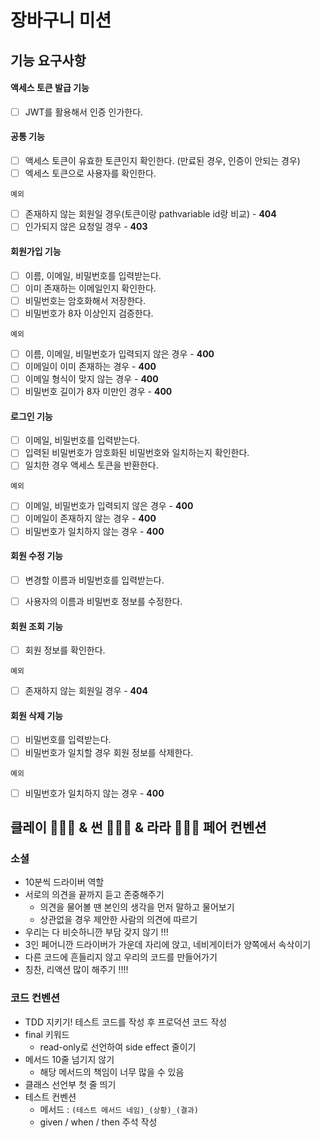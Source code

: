 # 장바구니 미션

## 기능 요구사항

#### 액세스 토큰 발급 기능

- [ ] JWT를 활용해서 인증 인가한다.

#### 공통 기능

- [ ] 액세스 토큰이 유효한 토큰인지 확인한다. (만료된 경우, 인증이 안되는 경우)
- [ ] 엑세스 토큰으로 사용자를 확인한다.

`예외`

- [ ] 존재하지 않는 회원일 경우(토큰이랑 pathvariable id랑 비교) - **404**
- [ ] 인가되지 않은 요청일 경우 - **403**

#### 회원가입 기능

- [ ] 이름, 이메일, 비밀번호를 입력받는다.
- [ ] 이미 존재하는 이메일인지 확인한다.
- [ ] 비밀번호는 암호화해서 저장한다.
- [ ] 비밀번호가 8자 이상인지 검증한다.

`예외`

- [ ] 이름, 이메일, 비밀번호가 입력되지 않은 경우 - **400**
- [ ] 이메일이 이미 존재하는 경우 - **400**
- [ ] 이메일 형식이 맞지 않는 경우  - **400**
- [ ] 비밀번호 길이가 8자 미만인 경우 - **400**

#### 로그인 기능

- [ ] 이메일, 비밀번호를 입력받는다.
- [ ] 입력된 비밀번호가 암호화된 비밀번호와 일치하는지 확인한다.
- [ ] 일치한 경우 액세스 토큰을 반환한다.

`예외`

- [ ] 이메일, 비밀번호가 입력되지 않은 경우 - **400**
- [ ] 이메일이 존재하지 않는 경우 - **400**
- [ ] 비밀번호가 일치하지 않는 경우 - **400**

#### 회원 수정 기능

- [ ] 변경할 이름과 비밀번호를 입력받는다.
- [ ] 사용자의 이름과 비밀번호 정보를 수정한다.


#### 회원 조회 기능

- [ ] 회원 정보를 확인한다.

`예외`

- [ ] 존재하지 않는 회원일 경우 - **404**

#### 회원 삭제 기능

- [ ] 비밀번호를 입력받는다.
- [ ] 비밀번호가 일치할 경우 회원 정보를 삭제한다.

`예외`

- [ ] 비밀번호가 일치하지 않는 경우 - **400**


## 클레이 🧑🏻‍💻 & 썬 🧑🏻‍💻 & 라라 👩🏻‍💻 페어 컨벤션
### 소셜
- 10분씩 드라이버 역할
- 서로의 의견을 끝까지 듣고 존중해주기
  - 의견을 물어볼 땐 본인의 생각을 먼저 말하고 물어보기
  - 상관없을 경우 제안한 사람의 의견에 따르기
- 우리는 다 비슷하니깐 부담 갖지 않기 !!!
- 3인 페어니깐 드라이버가 가운데 자리에 앉고, 네비게이터가 양쪽에서 속삭이기
- 다른 코드에 흔들리지 않고 우리의 코드를 만들어가기
- 칭찬, 리액션 많이 해주기 !!!!


### 코드 컨벤션
- TDD 지키기! 테스트 코드를 작성 후 프로덕션 코드 작성
- final 키워드
  - read-only로 선언하여 side effect 줄이기
- 메서드 10줄 넘기지 않기
  - 해당 메서드의 책임이 너무 많을 수 있음
- 클래스 선언부 첫 줄 띄기
- 테스트 컨벤션
  - 메서드 : `(테스트 메서드 네임)_(상황)_(결과)`
  - given / when / then 주석 작성
